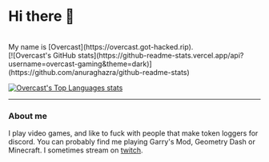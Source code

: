 # Hi there 👋
<br>
My name is [Overcast](https://overcast.got-hacked.rip). 
<br>
[![Overcast's GitHub stats](https://github-readme-stats.vercel.app/api?username=overcast-gaming&theme=dark)](https://github.com/anuraghazra/github-readme-stats)

[![Overcast's Top Languages stats](https://github-readme-stats.vercel.app/api/top-langs/?username=overcast-gaming&theme=dark&layout=compact)](https://github.com/anuraghazra/github-readme-stats)

---
### About me
I play video games, and like to fuck with people that make token loggers for discord. You can probably find me playing Garry's Mod, Geometry Dash or Minecraft.
I sometimes stream on [twitch](https://twitch.tv/fakeovercast).
